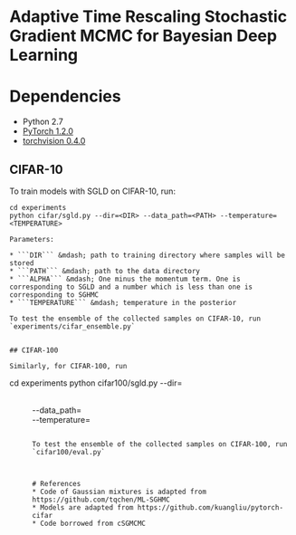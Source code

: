 # Adaptive Time Rescaling Stochastic Gradient MCMC for Bayesian Deep Learning


# Dependencies
* Python 2.7
* [PyTorch 1.2.0](http://pytorch.org/) 
* [torchvision 0.4.0](https://github.com/pytorch/vision/)


## CIFAR-10
To train models with SGLD on CIFAR-10, run:
```
cd experiments
python cifar/sgld.py --dir=<DIR> --data_path=<PATH> --temperature=<TEMPERATURE>
```
```
Parameters:

* ```DIR``` &mdash; path to training directory where samples will be stored
* ```PATH``` &mdash; path to the data directory
* ```ALPHA``` &mdash; One minus the momentum term. One is corresponding to SGLD and a number which is less than one is corresponding to SGHMC
* ```TEMPERATURE``` &mdash; temperature in the posterior

To test the ensemble of the collected samples on CIFAR-10, run `experiments/cifar_ensemble.py`


## CIFAR-100

Similarly, for CIFAR-100, run

```
cd experiments
python cifar100/sgld.py --dir=<DIR> \
                           --data_path=<PATH> \
                           --temperature=<TEMPERATURE>
```

To test the ensemble of the collected samples on CIFAR-100, run `cifar100/eval.py`



# References
* Code of Gaussian mixtures is adapted from https://github.com/tqchen/ML-SGHMC
* Models are adapted from https://github.com/kuangliu/pytorch-cifar
* Code borrowed from cSGMCMC

